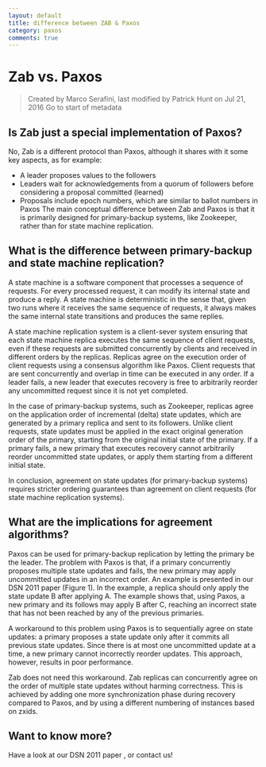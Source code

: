 ```yaml
---
layout: default
title: difference between ZAB & Paxos 
category: paxos 
comments: true
---
```



# Zab vs. Paxos
> Created by Marco Serafini, last modified by Patrick Hunt on Jul 21, 2016 Go to start of metadata

## Is Zab just a special implementation of Paxos?
No, Zab is a different protocol than Paxos, although it shares with it some key aspects, as for example:
* A leader proposes values to the followers
* Leaders wait for acknowledgements from a quorum of followers before considering a proposal committed (learned)
* Proposals include epoch numbers, which are similar to ballot numbers in Paxos
The main conceptual difference between Zab and Paxos is that it is primarily designed for primary-backup systems, like Zookeeper, rather than for state machine replication.

## What is the difference between primary-backup and state machine replication?
A state machine is a software component that processes a sequence of requests. For every processed request, it can modify its internal state and produce a reply. A state machine is deterministic in the sense that, given two runs where it receives the same sequence of requests, it always makes the same internal state transitions and produces the same replies.

A state machine replication system is a client-sever system ensuring that each state machine replica executes the same sequence of client requests, even if these requests are submitted concurrently by clients and received in different orders by the replicas. Replicas agree on the execution order of client requests using a consensus algorithm like Paxos. Client requests that are sent concurrently and overlap in time can be executed in any order. If a leader fails, a new leader that executes recovery is free to arbitrarily reorder any uncommitted request since it is not yet completed.

In the case of primary-backup systems, such as Zookeeper, replicas agree on the application order of incremental (delta) state updates, which are generated by a primary replica and sent to its followers. Unlike client requests, state updates must be applied in the exact original generation order of the primary, starting from the original initial state of the primary. If a primary fails, a new primary that executes recovery cannot arbitrarily reorder uncommitted state updates, or apply them starting from a different initial state.

In conclusion, agreement on state updates (for primary-backup systems) requires stricter ordering guarantees than agreement on client requests (for state machine replication systems).

## What are the implications for agreement algorithms?
Paxos can be used for primary-backup replication by letting the primary be the leader. The problem with Paxos is that, if a primary concurrently proposes multiple state updates and fails, the new primary may apply uncommitted updates in an incorrect order. An example is presented in our DSN 2011 paper (Figure 1). In the example, a replica should only apply the state update B after applying A. The example shows that, using Paxos, a new primary and its follows may apply B after C, reaching an incorrect state that has not been reached by any of the previous primaries.

A workaround to this problem using Paxos is to sequentially agree on state updates: a primary proposes a state update only after it commits all previous state updates. Since there is at most one uncommitted update at a time, a new primary cannot incorrectly reorder updates. This approach, however, results in poor performance.

Zab does not need this workaround. Zab replicas can concurrently agree on the order of multiple state updates without harming correctness. This is achieved by adding one more synchronization phase during recovery compared to Paxos, and by using a different numbering of instances based on zxids.

## Want to know more?
Have a look at our DSN 2011 paper , or contact us!
